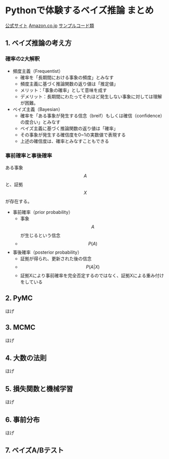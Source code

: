 # Pythonで体験するベイズ推論 まとめ

[公式サイト](http://www.morikita.co.jp/books/book/3155)
[Amazon.co.jp](http://amzn.to/2l6lOxK)
[サンプルコード類](https://git.io/vXLAU)

## 1. ベイズ推論の考え方

### 確率の2大解釈

- 頻度主義（Frequentist）
    - 確率を「長期間における事象の頻度」とみなす
    - 頻度主義に基づく推論関数の返り値は「推定値」
    - メリット：「事象の確率」として意味を成す
    - デメリット：長期間にわたってそれほど発生しない事象に対しては理解が困難。
- ベイズ主義（Bayesian）
    - 確率を「ある事象が発生する信念（breif）もしくは確信（confidence）の度合い」とみなす
    - ベイズ主義に基づく推論関数の返り値は「確率」
    - その事象が発生する確信度を0~1の実数値で表現する
    - 上述の確信度は、確率とみなすこともできる

### 事前確率と事後確率

ある事象$$A$$と、証拠$$X$$が存在する。

- 事前確率（prior probability）
    - 事象$$A$$が生じるという信念
    - $$P(A)$$
- 事後確率（posterior probability）
    - 証拠が得られ、更新された後の信念
    - $$P(A|X)$$
    - 証拠Xにより事前確率を完全否定するのではなく、証拠Xによる重み付けをしている

## 2. PyMC

ほげ

## 3. MCMC

ほげ

## 4. 大数の法則

ほげ

## 5. 損失関数と機械学習

ほげ

## 6. 事前分布

ほげ

## 7. ベイズA/Bテスト